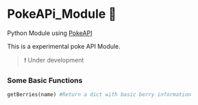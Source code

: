 # PokeAPi_Module 🎲

Python Module using [PokeAPI](https://pokeapi.co/)

This is a experimental poke API Module. 

> ❗ Under development

### Some Basic Functions 

```py
getBerries(name) #Return a dict with basic berry information 
```

